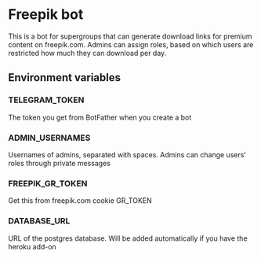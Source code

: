 # Freepik bot

This is a bot for supergroups that can generate download links for premium content on freepik.com. Admins can assign roles, based on which users are restricted how much they can download per day.

## Environment variables

### TELEGRAM_TOKEN

The token you get from BotFather when you create a bot

### ADMIN_USERNAMES

Usernames of admins, separated with spaces. Admins can change users' roles through private messages

### FREEPIK_GR_TOKEN

Get this from freepik.com cookie GR_TOKEN

### DATABASE_URL

URL of the postgres database. Will be added automatically if you have the heroku add-on
